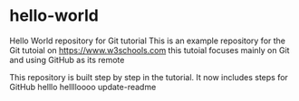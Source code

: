# hello-world
Hello World repository for Git tutorial
This is an example repository for the Git tutoial on https://www.w3schools.com
this tutoial focuses mainly on Git and using GitHub as its remote

This repository is built step by step in the tutorial.
It now includes steps for GitHub
helllo helllloooo
update-readme
